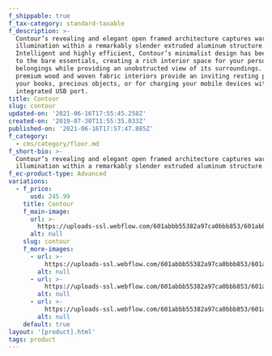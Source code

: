 ```yaml
---
f_shippable: true
f_tax-category: standard-taxable
f_description: >-
  Contour’s revealing and elegant open framed architecture captures warm LED
  illumination within a remarkably slender extruded aluminum structure.
  Intelligent and highly efficient, Contour’s minimalist design has been refined
  to the bare essentials, creating a rich interior space for your personal
  belongings while providing an unobstructed view of its surroundings. Contour’s
  premium wood and woven fabric interiors provide an inviting resting place for
  your books, precious objects, or for charging your mobile devices with its
  integrated USB port. 
title: Contour
slug: contour
updated-on: '2021-06-16T17:55:45.258Z'
created-on: '2019-07-30T11:55:35.033Z'
published-on: '2021-06-16T17:57:47.885Z'
f_category:
  - cms/category/floor.md
f_short-bio: >-
  Contour’s revealing and elegant open framed architecture captures warm LED
  illumination within a remarkably slender extruded aluminum structure.
f_ec-product-type: Advanced
variations:
  - f_price:
      usd: 245.99
    title: Contour
    f_main-image:
      url: >-
        https://uploads-ssl.webflow.com/601abbb55382a97ca0bbb853/601abbb55382a98572bbba9a_contourenviro1_300_download-alt.jpg
      alt: null
    slug: contour
    f_more-images:
      - url: >-
          https://uploads-ssl.webflow.com/601abbb55382a97ca0bbb853/601abbb55382a98e12bbba8d_contourenviro1_300_download.jpg
        alt: null
      - url: >-
          https://uploads-ssl.webflow.com/601abbb55382a97ca0bbb853/601abbb55382a977febbbaa3_contourenviro2_300_download.jpg
        alt: null
      - url: >-
          https://uploads-ssl.webflow.com/601abbb55382a97ca0bbb853/601abbb55382a96bb5bbbacc_contourenviro3_r3_crop1_300_download.jpg
        alt: null
    default: true
layout: '[product].html'
tags: product
---
```



